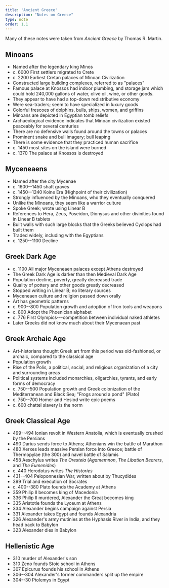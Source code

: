 ```yaml
---
title: 'Ancient Greece'
description: "Notes on Greece"
type: note
order: 1.1
---
```


Many of these notes were taken from _Ancient Greece_ by Thomas R. Martin.

## Minoans

- Named after the legendary king Minos
- c. 6000 First settlers migrated to Crete
- c. 2200 Earliest Cretan palaces of Minoan Civilization
- Constructed large building complexes, referred to as "palaces"
- Famous palace at Knossos had indoor plumbing, and storage jars which could hold 240,000 gallons of water, olive oil, wine, or other goods.
- They appear to have had a top-down redistributive economy
- Were sea-traders; seem to have specialized in luxury goods
- Colorful frescoes of dolphins, bulls, ships, women, and griffins
- Minoans are depicted in Egyptian tomb reliefs
- Archaeological evidence indicates that Minoan civilization existed peaceably for several centuries
- There are no defensive walls found around the towns or palaces
- Prominent snake and bull imagery; bull leaping
- There is some evidence that they practiced human sacrifice
- c. 1450 most sites on the island were burned
- c. 1370 The palace at Knossos is destroyed

## Myceneaens

- Named after the city Mycenae
- c. 1600--1450 shaft graves
- c. 1450--1240 Koine Era (Highpoint of their civilization)
- Strongly influenced by the Minoans, who they eventually conquered
- Unlike the Minoans, they seem like a warrior culture
- Spoke Greek; wrote using Linear B
- References to Hera, Zeus, Poseidon, Dionysus and other divinities found in Linear B tablets
- Built walls with such large blocks that the Greeks believed Cyclops had built them
- Traded widely, including with the Egyptians
- c. 1250--1100 Decline

## Greek Dark Age

- c. 1100 All major Myceneaen palaces except Athens destroyed
- The Greek Dark Age is darker than then Medieval Dark Age
- Population decline, poverty, greatly decreased trade
- Quality of pottery and other goods greatly decreased
- Stopped writing in Linear B; no literary sources
- Myceneaen culture and religion passed down orally
- Art has geometric patterns
- c. 900--800 Population growth and adoption of Iron tools and weapons
- c. 800 Adopt the Phoenician alphabet
- c. 776 First Olympics---competition between individual naked athletes
- Later Greeks did not know much about their Mycenaean past

## Greek Archaic Age

- Art-historians thought Greek art from this period was old-fashioned, or archaic, compared to the classical age
- Population growth
- Rise of the Polis, a political, social, and religious organization of a city and surrounding areas
- Political systems included monarchies, oligarchies, tyrants, and early forms of democracy
- c. 750--500 Population growth and Greek colonization of the Mediterranean and Black Sea; "Frogs around a pond" (Plato)
- c. 750--700 Homer and Hesiod write epic poems
- c. 600 chattel slavery is the norm


## Greek Classical Age

- 499--494 Ionian revolt in Western Anatolia, which is eventually crushed by the Persians
- 490 Darius sends force to Athens; Athenians win the battle of Marathon
- 480 Xerxes leads massive Persian force into Greece; battle of Thermopylae (the 300) and navel battle of Salamis
- 458 Aeschylus writes _The Oresteia_ (_Agamemnon_, _The Libation Bearers_, and _The Eumenides_)
- c. 440 Herodotus writes _The Histories_
- 431--404 Peloponnesian War, written about by Thucydides
- 399 Trial and execution of Socrates
- c. 400--380 Plato founds the Academy at Athens
- 359 Philip II becomes king of Macedonia
- 336 Philip II murdered, Alexander the Great becomes king
- 335 Aristotle founds the Lyceum at Athens
- 334 Alexander begins campaign against Persia
- 331 Alexander takes Egypt and founds Alexandria
- 326 Alexander's army mutinies at the Hyphasis River in India, and they head back to Babylon
- 323 Alexander dies in Babylon

## Hellenistic Age

- 310 murder of Alexander's son
- 310 Zeno founds Stoic school in Athens
- 307 Epicurus founds his school in Athens
- 306--304 Alexander's former commanders split up the empire
- 304--30 Ptolemys in Egypt
